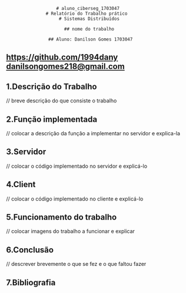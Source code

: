                        # aluno_ciberseg_1703047
                   # Relatório do Trabalho prático
                        # Sistemas Distribuídos

                          ## nome do trabalho

                    ## Aluno: Danilson Gomes 1703047 
## https://github.com/1994dany danilsongomes218@gmail.com

## 1.Descrição do Trabalho
// breve descrição do que consiste o trabalho

## 2.Função implementada	
  // colocar a descrição da função a implementar no servidor e explica-la 

## 3.Servidor	
// colocar o código implementado no servidor e explicá-lo

## 4.Client	
// colocar o código implementado no cliente e explicá-lo

## 5.Funcionamento do trabalho	
// colocar imagens do trabalho a funcionar e explicar
## 6.Conclusão
// descrever brevemente o que se fez e o que faltou fazer

## 7.Bibliografia
